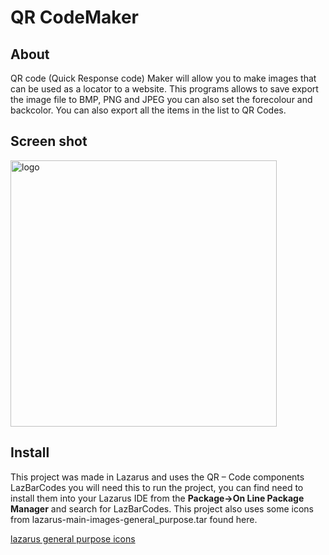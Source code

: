 # QR CodeMaker

## About
QR code (Quick Response code) Maker will allow you to make images that can be used as a locator to a website. This programs allows to save export the image file to BMP, PNG and JPEG you can also set the forecolour and backcolor. You can also export all the items in the list to QR Codes.

## Screen shot
<img width="426" alt="logo" src="https://user-images.githubusercontent.com/17520035/200410727-31cd873b-a1ac-487a-960d-f51d0686a942.png">

## Install
This project was made in Lazarus and uses the QR – Code components LazBarCodes you will need this to run the project, you can find need to install them into your Lazarus IDE from the **Package->On Line Package Manager** and search for LazBarCodes. This project also uses some icons from lazarus-main-images-general_purpose.tar found here.

[lazarus general purpose icons]([https://link-url-here.org](https://forum.lazarus.freepascal.org/index.php?topic=59266.0))
